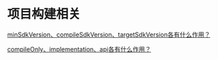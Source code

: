 # 项目构建相关

[minSdkVersion、compileSdkVersion、targetSdkVersion各有什么作用？](q1.md)

[compileOnly、implementation、api各有什么作用？](q2.md)